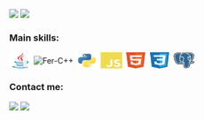 
<div style="inline-block" id="status">
    <img height="180cm" src="https://github-readme-stats.vercel.app/api/top-langs/?username=im-fernanda&layout=compact&theme=dracula">
    <img height="180cm" src="https://github-readme-stats.vercel.app/api?username=im-fernanda&show_icons=true&theme=dracula">

</div>

### Main skills:
<div style="display: inline_block">
    <img align="center" alt="Fer-Jaca" height="30" width="40" src="https://raw.githubusercontent.com/devicons/devicon/master/icons/java/java-original.svg">
    <img align="center" alt="Fer-C++" height="30" width="40" src="https://cdn.jsdelivr.net/gh/devicons/devicon/icons/cplusplus/cplusplus-original.svg">
    <img align="center" alt="Fer-Python" height="30" width="40" src="https://raw.githubusercontent.com/devicons/devicon/master/icons/python/python-original.svg">
    <img align="center" alt="Fer-Js" height="30" width="40" src="https://raw.githubusercontent.com/devicons/devicon/master/icons/javascript/javascript-plain.svg">
    <img align="center" alt="Fer-HTML" height="30" width="40" src="https://raw.githubusercontent.com/devicons/devicon/master/icons/html5/html5-original.svg">
    <img align="center" alt="Fer-CSS" height="30" width="40" src="https://raw.githubusercontent.com/devicons/devicon/master/icons/css3/css3-original.svg">
    <img align="center" alt="Fer-SQL" height="30" width="40" src="https://raw.githubusercontent.com/devicons/devicon/master/icons/postgresql/postgresql-original.svg">
</div>


 ### Contact me:
<div> 
  <a href="https://www.linkedin.com/in/gilneide-fernanda/" target="_blank"><img src="https://img.shields.io/badge/-LinkedIn-%230077B5?style=for-the-badge&logo=linkedin&logoColor=white" target="_blank"></a> 
  <a href = "mailto:gilneidefernandaf@gmail.com"><img src="https://img.shields.io/badge/Gmail-D14836?style=for-the-badge&logo=gmail&logoColor=white" target="_blank"></a>  
</div>

